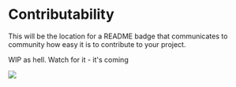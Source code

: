 # Contributability

This will be the location for a README badge that communicates to community how easy it is to contribute to your project.

WIP as hell. Watch for it - it's coming

![](https://media.giphy.com/media/nCzrl2mzk9BT2/giphy.gif)
